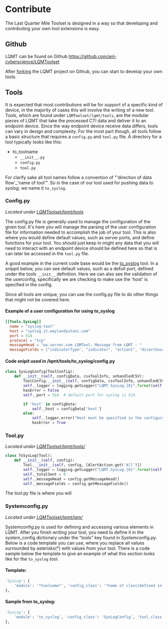 # Contribute
The Last Quarter Mile Toolset is designed in a way so that developing and contributing your own tool extensions is easy. 

## Github
LQMT can be found on Github <https://github.com/anl-cyberscience/LQMToolset>

After [forking](https://guides.github.com/activities/forking/) the LQMT project on Github, you can start to develop your own tools. 

## Tools
It is expected that most contributions will be for support of a specific kind of device, in the majority of cases this will involve the writing of a new tool. Tools, which are found under `LQMToolset/lqmt/tools`, are the modular pieces of LQMT that take the processed CTI data and deliver it to an endpoint device. Since the way endpoint device receive data differs, tools can vary in design and complexity. For the most part though, all tools follow a basic structure that requires a `config.py` and `tool.py` file. A directory for a tool typically looks like this:

- to_toolname
    - `__init__.py`
    - `config.py`
    - `tool.py`

For clarify sake all tool names follow a convention of "'direction of data flow'_'name of tool'". So in the case of our tool used for pushing data *to* *syslog*, we name it `to_syslog`. 

### Config.py
*Located under [LQMToolset/lqmt/tools](https://github.com/anl-cyberscience/LQMToolset/blob/master/lqmt/tools/)*

The config.py file is generally used to manage the configuration of the given tool. It's here you will manage the parsing of the user configuration file for information needed to accomplish the job of your tool. This is also where you would define default values, such as server ports, and define functions for your tool. You should just keep in might any data that you will need to interact with an endpoint device should be defined here so that is can later be accessed in the `tool.py` file. 

A good example in the current code base would be the [to_syslog](https://github.com/anl-cyberscience/LQMToolset/blob/master/lqmt/tools/to_syslog/config.py) tool. In a snippit below, you can see default values, such as a defult port, defined under the tools `__init__` definition. Here we can also see the validation of the userconfig, specifically we are checking to make use the 'host' is specified in the config. 

Since all tools are unique, you can use the config.py file to do other things that might not be covered here. 

#### Example of a user configuration for using to_syslog
```toml
[[Tools.SysLog]]
  name = "syslog-tool"
  host = "syslog.it.weylandyutani.com"
  port = 514
  protocol = "tcp"
  messageHead = "wu.server.com LQMTool: Message from LQMT - "
  messageFields = ["indicatorType", "indicator", "action1", "directSource", "reason1", "duration1"]
```
#### Code snipit used in /lqmt/tools/to_syslog/config.py
```python
class SysLogConfig(ToolConfig):
    def __init__(self, configData, csvToolInfo, unhandledCSV):
        ToolConfig.__init__(self, configData, csvToolInfo, unhandledCSV)
        self._logger = logging.getLogger("LQMT.SysLog.{0}".format(self.getName()))
        hasError = False
        self._port = 514  # default port for syslog is 514.

        if 'host' in configData:
            self._host = configData['host']
        else:
            self._logger.error("Host must be specified in the configuration")
            hasError = True
```

### Tool.py
*Located under [LQMToolset/lqmt/tools/](https://github.com/anl-cyberscience/LQMToolset/blob/master/lqmt/tools/)*

```python
class ToSysLog(Tool):
    def __init__(self, config):
        Tool.__init__(self, config, [AlertAction.get('All')])
        self._logger = logging.getLogger("LQMT.SysLog.{0}".format(self.getName()))
        self._totalSent = 0
        self._messageHead = config.getMessageHead()
        self._messageFields = config.getMessageFields()
```

The tool.py file is where you will 

### Systemconfig.py
*Located under [LQMToolset/lqmt/lqm/](https://github.com/anl-cyberscience/LQMToolset/blob/master/lqmt/lqm/)*

Systemconfig.py is used for defining and accessing various elements in LQMT. After you finish writing your tool, you need to define it in the system_config dictionary under the "tools" key found in Systemconfig.py. Below is a code template you can use, where you replace all values surrounded by asterisks(*) with values from your tool. There is a code sample below the template to give an example of what this section looks like for the `to_syslog` tool.

#### Template:
```python
'SysLog': {
    'module': '*toolname*', 'config_class': '*name of class(defined in config.py)*', 'tool_class': '*name of class defined in tool.py*'
},
```
#### Sample from to_syslog:
````python
'SysLog': {
    'module': 'to_syslog', 'config_class': 'SysLogConfig', 'tool_class': 'ToSysLog'
},
````